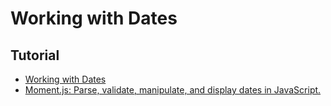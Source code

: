 # Working with Dates


## Tutorial
- [Working with Dates](http://www.elated.com/articles/working-with-dates/)
- [Moment.js: Parse, validate, manipulate, and display dates in JavaScript.](http://momentjs.com/)
